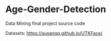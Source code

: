 # Age-Gender-Detection
Data Mining final project source code

Datasets: https://susanqq.github.io/UTKFace/
